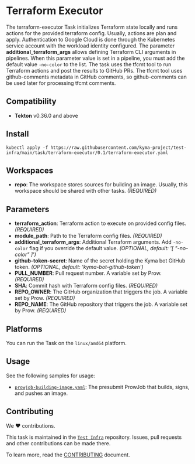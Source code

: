 # Terraform Executor

The terraform-executor Task initializes Terraform state locally and runs actions for the provided terraform config.
Usually, actions are plan and apply. Authentication to Google Cloud is done through the Kubernetes service account with the
workload identity configured. The parameter **additional_terraform_args** allows defining Terraform CLI arguments in pipelines.
When this parameter value is set in a pipeline, you must add the default value `-no-color` to the list.
The task uses the tfcmt tool to run Terraform actions and post the results to GitHub PRs.
The tfcmt tool uses github-comments metadata in GitHub comments, so github-comments can be used later for processing tfcmt comments.

## Compatibility

- **Tekton** v0.36.0 and above

## Install

```shell
kubectl apply -f https://raw.githubusercontent.com/kyma-project/test-infra/main/task/terraform-executor/0.1/terraform-executor.yaml
```

## Workspaces

- **repo**: The workspace stores sources for building an image. Usually, this workspace should be shared with other
  tasks. _(REQUIRED)_

## Parameters

- **terraform_action**: Terraform action to execute on provided config files. _(REQUIRED)_
- **module_path**: Path to the Terraform config files. _(REQUIRED)_
- **additional_terraform_args**: Additional Terraform arguments. Add `-no-color` flag if you override the default value. _(OPTIONAL, default: '[ "-no-color" ]')_
- **github-token-secret**: Name of the secret holding the Kyma bot GitHub token. _(OPTIONAL, default: 'kyma-bot-github-token')_
- **PULL_NUMBER**: Pull request number. A variable set by Prow. _(REQUIRED)_
- **SHA**: Commit hash with Terraform config files.  _(REQUIRED)_
- **REPO_OWNER**: The GitHub organization that triggers the job. A variable set by Prow.  _(REQUIRED)_
- **REPO_NAME**: The GitHub repository that triggers the job. A variable set by Prow.  _(REQUIRED)_

## Platforms

You can run the Task on the `linux/amd64` platform.

## Usage

See the following samples for usage:

- [`prowjob-building-image.yaml`](samples/sample_prowjob_pipeline.yaml): The presubmit ProwJob that builds, signs, and pushes an image.

## Contributing

We ❤ contributions.

This task is maintained in the [`Test Infra`](https://github.com/kyma-project/test-infra) repository. Issues, pull requests and other contributions can be made there.

To learn more, read the [CONTRIBUTING][contributing] document.

[contributing]: https://github.com/kyma-project/test-infra/blob/main/CONTRIBUTING.md
